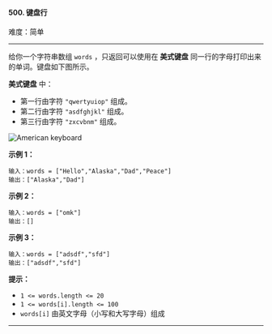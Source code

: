 #### 500. 键盘行

难度：简单

---

给你一个字符串数组 `words` ，只返回可以使用在  **美式键盘**  同一行的字母打印出来的单词。键盘如下图所示。

**美式键盘**  中：

* 第一行由字符 `"qwertyuiop"` 组成。
* 第二行由字符 `"asdfghjkl"` 组成。
* 第三行由字符 `"zxcvbnm"` 组成。

![American keyboard](https://assets.leetcode-cn.com/aliyun-lc-upload/uploads/2018/10/12/keyboard.png)

**示例 1：**

```
输入：words = ["Hello","Alaska","Dad","Peace"]
输出：["Alaska","Dad"]
```

**示例 2：**

```
输入：words = ["omk"]
输出：[]
```

**示例 3：**

```
输入：words = ["adsdf","sfd"]
输出：["adsdf","sfd"]
```

**提示：**

* `1 <= words.length <= 20`
* `1 <= words[i].length <= 100`
* `words[i]` 由英文字母（小写和大写字母）组成

---

```Java
```